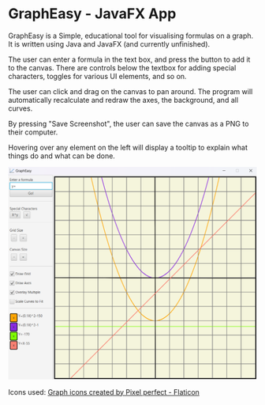 # GraphEasy - JavaFX App
GraphEasy is a Simple, educational tool for visualising formulas on a graph. It is written using Java and JavaFX (and currently unfinished).

The user can enter a formula in the text box, and press the button to add it to the canvas. There are controls below the textbox for adding special characters, toggles for various UI elements, and so on.

The user can click and drag on the canvas to pan around. The program will automatically recalculate and redraw the axes, the background, and all curves.

By pressing "Save Screenshot", the user can save the canvas as a PNG to their computer.

Hovering over any element on the left will display a tooltip to explain what things do and what can be done.

![My Image](data-display-demo/src/main/resources/gitHubImage.png)

Icons used:
<a href="https://www.flaticon.com/free-icons/graph" title="graph icons">Graph icons created by Pixel perfect - Flaticon</a>
